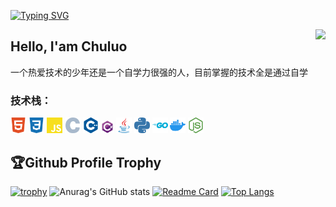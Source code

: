 <a href="https://git.io/typing-svg"><img src="https://readme-typing-svg.demolab.com?font=Fira+Code&size=28&pause=1000&center=&vCenter=&repeat=%E7%9C%9F&random=%E5%81%87&width=435&separator=%3C&lines=printf(%22Hello+World!%5Cn%22);%3C%E6%AC%A2%E8%BF%8E%E6%9D%A5%E5%88%B0%E6%88%91%E7%9A%84%E4%B8%BB%E9%A1%B5" alt="Typing SVG" /></a>

<img align="right" src="https://count.getloli.com/get/@:chuluo0?theme=rule34">
<h2>Hello, I'am Chuluo</h2>
<P>一个热爱技术的少年还是一个自学力很强的人，目前掌握的技术全是通过自学</P>
 <h3>技术栈：</h3>
<a href="https://www.w3.org/html/"><code><img height="25" src="svg/html5-color.svg"></code></a>
<a href="https://www.w3schools.com/css/"><code><img height="25" src="svg/css3-color.svg"></code></a>
<a href="https://developer.mozilla.org/zh-CN/docs/Web/JavaScript"><code><img height="25" src="svg/javascript-color.svg"></code></a>
<a href="https://www.cprogramming.com/"><code><img height="25" src="svg/c-color.svg"></code></a>
<a href="https://www.w3schools.com/cpp/"><code><img height="25" src="svg/cplusplus-color.svg"></code></a>
<a href="https://www.w3schools.com/cs/index.php"><code><img height="20" src="svg/csharp-original.svg"></code></a>
<a href="https://www.java.com/zh-CN/"><code><img height="25" src="svg/java-original.svg"></code></a>
<a href="https://www.python.org/"><code><img height="25" src="svg/python-color.svg"></code></a>
<a href="https://go.dev/"><code><img height="25" src="svg/go-color.svg"></code></a>
<a href="https://www.docker.com/"><code><img height="25" src="svg/docker-color.svg"></code></a>
<a href="https://nodejs.org/zh-cn"><code><img height="25" src="svg/nodedotjs-color.svg"></code></a>
<h2>🏆Github Profile Trophy</h2>

[![trophy](https://github-profile-trophy.vercel.app/?username=chuluo0&row=2&column=3&theme=radical)](https://github.com/chuluo0/chuluo0)
![Anurag's GitHub stats](https://github-readme-stats.vercel.app/api?username=chuluo0&show_icons=true&theme=dark)
[![Readme Card](https://github-readme-stats.vercel.app/api/pin/?username=chuluo0&repo=chuluo.github.io&theme=dark)](https://github.com/anuraghazra/github-readme-stats)
[![Top Langs](https://github-readme-stats.vercel.app/api/top-langs/?username=chuluo0&theme=dark)](https://github.com/anuraghazra/github-readme-stats)
